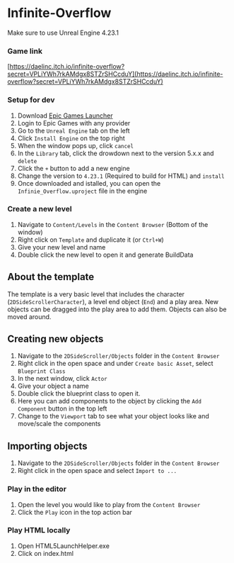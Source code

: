 # Infinite-Overflow

Make sure to use Unreal Engine 4.23.1

### Game link
[https://daelinc.itch.io/infinite-overflow?secret=VPLiYWh7rkAMdgx8STZrSHCcduY](https://daelinc.itch.io/infinite-overflow?secret=VPLiYWh7rkAMdgx8STZrSHCcduY)

### Setup for dev

1. Download [Epic Games Launcher](https://store.epicgames.com/en-US/download)
2. Login to Epic Games with any provider
3. Go to the `Unreal Engine` tab on the left
4. Click `Install Engine` on the top right
5. When the window pops up, click `cancel`
6. In the `Library` tab, click the drowdown next to the version 5.x.x and `delete`
7. Click the `+` button to add a new engine
8. Change the version to `4.23.1` (Required to build for HTML) and `install`
9. Once downloaded and istalled, you can open the `Infinie_Overflow.uproject` file in the engine

### Create a new level

1. Navigate to `Content/Levels` in the `Content Browser` (Bottom of the window)
2. Right click on `Template` and duplicate it (or `Ctrl+W`)
3. Give your new level and name
4. Double click the new level to open it and generate BuildData

## About the template

The template is a very basic level that includes the character (`2DSideScrollerCharacter`), a level end object (`End`) and a play area. New objects can be dragged into the play area to add them. Objects can also be moved around.

## Creating new objects

1. Navigate to the `2DSideScroller/Objects` folder in the `Content Browser`
2. Right click in the open space and under `Create basic Asset`, select `Blueprint Class`
3. In the next window, click `Actor`
4. Give your object a name
5. Double click the blueprint class to open it.
6. Here you can add components to the object by clicking the `Add Component` button in the top left
7. Change to the `Viewport` tab to see what your object looks like and move/scale the components

## Importing objects

1. Navigate to the `2DSideScroller/Objects` folder in the `Content Browser`
2. Right click in the open space and select `Import to ...`

### Play in the editor

1. Open the level you would like to play from the `Content Browser`
2. Click the `Play` icon in the top action bar

### Play HTML locally

1. Open HTML5LaunchHelper.exe
2. Click on index.html
